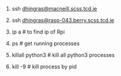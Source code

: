 1. ssh dhingras@macneill.scss.tcd.ie

2. ssh dhingras@rasp-043.berry.scss.tcd.ie

3. ip a    # to find ip of Rpi

4. ps # get running processes

5. killall python3 # kill all python3 processes

6. kill -9 <pid> # kill process by pid